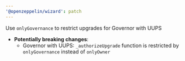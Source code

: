 ```yaml
---
'@openzeppelin/wizard': patch
---
```


Use `onlyGovernance` to restrict upgrades for Governor with UUPS
- **Potentially breaking changes**:
  - Governor with UUPS: `_authorizeUpgrade` function is restricted by `onlyGovernance` instead of `onlyOwner`
